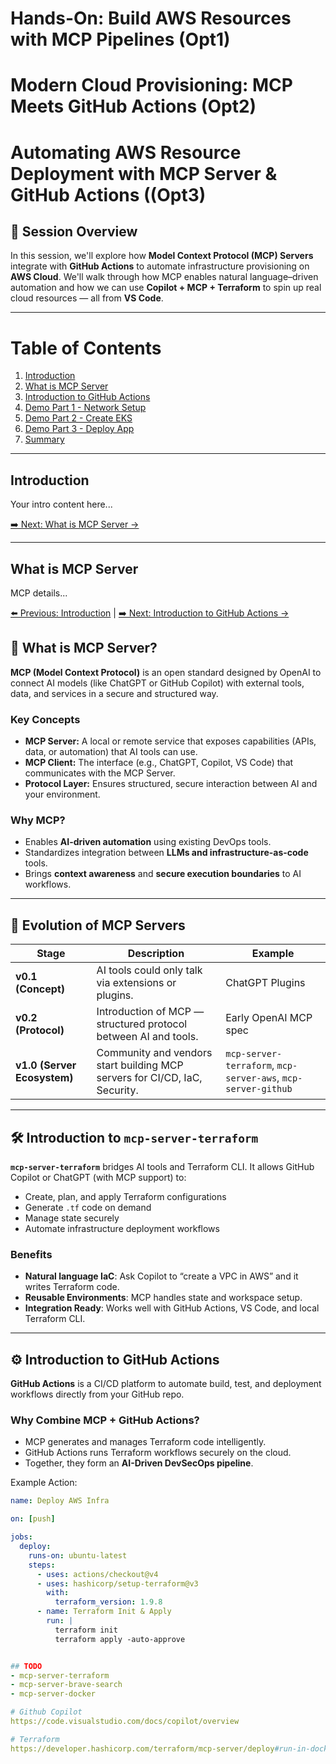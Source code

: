 # Hands-On: Build AWS Resources with MCP Pipelines (Opt1)
# Modern Cloud Provisioning: MCP Meets GitHub Actions (Opt2)
# Automating AWS Resource Deployment with MCP Server & GitHub Actions ((Opt3)

## 🧭 Session Overview
In this session, we'll explore how **Model Context Protocol (MCP) Servers** integrate with **GitHub Actions** to automate infrastructure provisioning on **AWS Cloud**.
We'll walk through how MCP enables natural language–driven automation and how we can use **Copilot + MCP + Terraform** to spin up real cloud resources — all from **VS Code**.

---

# Table of Contents
1. [Introduction](#introduction)
2. [What is MCP Server](#what-is-mcp-server)
3. [Introduction to GitHub Actions](#introduction-to-github-actions)
4. [Demo Part 1 - Network Setup](#part-1---create-network-setup)
5. [Demo Part 2 - Create EKS](#part-2---create-eks-cluster)
6. [Demo Part 3 - Deploy App](#part-3---deploy-application)
7. [Summary](#summary)

---

## Introduction
Your intro content here...

[➡️ Next: What is MCP Server →](#what-is-mcp-server)

---

## What is MCP Server
MCP details...

[⬅️ Previous: Introduction](#introduction) | [➡️ Next: Introduction to GitHub Actions →](#introduction-to-github-actions)


## 🧩 What is MCP Server?

**MCP (Model Context Protocol)** is an open standard designed by OpenAI to connect AI models (like ChatGPT or GitHub Copilot) with external tools, data, and services in a secure and structured way.

### Key Concepts
- **MCP Server:** A local or remote service that exposes capabilities (APIs, data, or automation) that AI tools can use.
- **MCP Client:** The interface (e.g., ChatGPT, Copilot, VS Code) that communicates with the MCP Server.
- **Protocol Layer:** Ensures structured, secure interaction between AI and your environment.

### Why MCP?
- Enables **AI-driven automation** using existing DevOps tools.
- Standardizes integration between **LLMs and infrastructure-as-code** tools.
- Brings **context awareness** and **secure execution boundaries** to AI workflows.

---

## 🌱 Evolution of MCP Servers

| Stage | Description | Example |
|--------|--------------|---------|
| **v0.1 (Concept)** | AI tools could only talk via extensions or plugins. | ChatGPT Plugins |
| **v0.2 (Protocol)** | Introduction of MCP — structured protocol between AI and tools. | Early OpenAI MCP spec |
| **v1.0 (Server Ecosystem)** | Community and vendors start building MCP servers for CI/CD, IaC, Security. | `mcp-server-terraform`, `mcp-server-aws`, `mcp-server-github` |

---

## 🛠️ Introduction to `mcp-server-terraform`

**`mcp-server-terraform`** bridges AI tools and Terraform CLI.
It allows GitHub Copilot or ChatGPT (with MCP support) to:
- Create, plan, and apply Terraform configurations
- Generate `.tf` code on demand
- Manage state securely
- Automate infrastructure deployment workflows

### Benefits
- **Natural language IaC**: Ask Copilot to “create a VPC in AWS” and it writes Terraform code.
- **Reusable Environments**: MCP handles state and workspace setup.
- **Integration Ready**: Works well with GitHub Actions, VS Code, and local Terraform CLI.

---

## ⚙️ Introduction to GitHub Actions

**GitHub Actions** is a CI/CD platform to automate build, test, and deployment workflows directly from your GitHub repo.

### Why Combine MCP + GitHub Actions?
- MCP generates and manages Terraform code intelligently.
- GitHub Actions runs Terraform workflows securely on the cloud.
- Together, they form an **AI-Driven DevSecOps pipeline**.

Example Action:
```yaml
name: Deploy AWS Infra

on: [push]

jobs:
  deploy:
    runs-on: ubuntu-latest
    steps:
      - uses: actions/checkout@v4
      - uses: hashicorp/setup-terraform@v3
        with:
          terraform_version: 1.9.8
      - name: Terraform Init & Apply
        run: |
          terraform init
          terraform apply -auto-approve


## TODO
- mcp‑server‑terraform
- mcp‑server‑brave‑search
- mcp‑server‑docker

# Github Copilot
https://code.visualstudio.com/docs/copilot/overview

# Terraform
https://developer.hashicorp.com/terraform/mcp-server/deploy#run-in-docker
